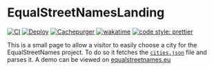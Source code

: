 # EqualStreetNamesLanding

[![CI](https://github.com/RobinLinde/EqualStreetNamesLanding/actions/workflows/ci.yml/badge.svg)](https://github.com/RobinLinde/EqualStreetNamesLanding/actions/workflows/ci.yml)
[![Deploy](https://github.com/RobinLinde/EqualStreetNamesLanding/actions/workflows/deploy.yml/badge.svg)](https://github.com/RobinLinde/EqualStreetNamesLanding/actions/workflows/deploy.yml)
[![Cachepurger](https://github.com/RobinLinde/EqualStreetNamesLanding/actions/workflows/cloudflare-cache.yml/badge.svg)](https://github.com/RobinLinde/EqualStreetNamesLanding/actions/workflows/cloudflare-cache.yml)
[![wakatime](https://wakatime.com/badge/github/RobinLinde/EqualStreetNamesLanding.svg)](https://wakatime.com/badge/github/RobinLinde/EqualStreetNamesLanding)
[![code style: prettier](https://img.shields.io/badge/code_style-prettier-ff69b4.svg?style=flat-square)](https://github.com/prettier/prettier)

This is a small page to allow a visitor to easily choose a city for the EqualStreetNames project.
To do so it fetches the [`cities.json`](https://github.com/EqualStreetNames/equalstreetnames/blob/master/global/cities.json) file and parses it.
A demo can be viewed on [equalstreetnames.eu](https://equalstreetnames.eu/)
